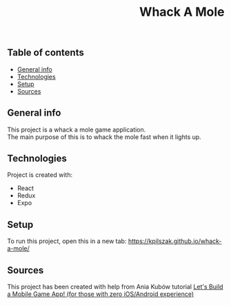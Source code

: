 <h1 align="right">Whack A Mole</h1><br>

## Table of contents
* [General info](#general-info)
* [Technologies](#technologies)
* [Setup](#setup)
* [Sources](#sources)

## General info
This project is a whack a mole game application.  
The main purpose of this is to whack the mole fast when it lights up.    
	
## Technologies
Project is created with:
* React
* Redux
* Expo  

## Setup
To run this project, open this in a new tab: <a href="https://kpilszak.github.io/whack-a-mole/">https://kpilszak.github.io/whack-a-mole/</a>

## Sources
This project has been created with help from Ania Kubów tutorial <a href="https://www.youtube.com/watch?v=yrSFLZ_b0Aw">Let's Build a Mobile Game App! (for those with zero iOS/Android experience)</a>
